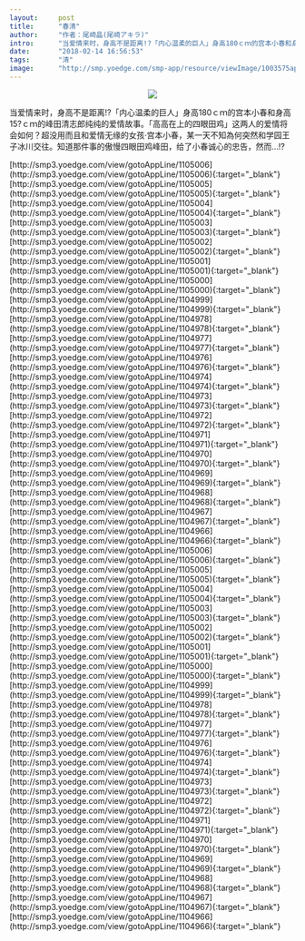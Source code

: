 ```yaml
---
layout:     post
title:      "春清"
author:     "作者：尾崎晶(尾崎アキラ)"
intro:      "当爱情来时，身高不是距离!?「内心温柔的巨人」身高180ｃｍ的宫本小春和身高15?ｃｍ的峰田清志郎纯纯的爱情故事。「高高在上的四眼田鸡」这两人的爱情将会如何？超没用而且和爱情无缘的女孩‧宫本小春，某一天不知為何突然和学园王子冰川交往。知道那件事的傲慢四眼田鸡峰田，给了小春诚心的忠告，然而…!?"
date:       "2018-02-14 16:56:53"
tags:       "清"
image:      "http://smp.yoedge.com/smp-app/resource/viewImage/1003575appline.png"
---
```

<div style="text-align: center">
<p><img src="http://smp.yoedge.com/smp-app/resource/viewImage/1003575appline.png"/></p>
</div>
<p class="post-meta">
<span>当爱情来时，身高不是距离!?「内心温柔的巨人」身高180ｃｍ的宫本小春和身高15?ｃｍ的峰田清志郎纯纯的爱情故事。「高高在上的四眼田鸡」这两人的爱情将会如何？超没用而且和爱情无缘的女孩‧宫本小春，某一天不知為何突然和学园王子冰川交往。知道那件事的傲慢四眼田鸡峰田，给了小春诚心的忠告，然而…!?</span>
</p>
[http://smp3.yoedge.com/view/gotoAppLine/1105006](http://smp3.yoedge.com/view/gotoAppLine/1105006){:target="_blank"}
[http://smp3.yoedge.com/view/gotoAppLine/1105005](http://smp3.yoedge.com/view/gotoAppLine/1105005){:target="_blank"}
[http://smp3.yoedge.com/view/gotoAppLine/1105004](http://smp3.yoedge.com/view/gotoAppLine/1105004){:target="_blank"}
[http://smp3.yoedge.com/view/gotoAppLine/1105003](http://smp3.yoedge.com/view/gotoAppLine/1105003){:target="_blank"}
[http://smp3.yoedge.com/view/gotoAppLine/1105002](http://smp3.yoedge.com/view/gotoAppLine/1105002){:target="_blank"}
[http://smp3.yoedge.com/view/gotoAppLine/1105001](http://smp3.yoedge.com/view/gotoAppLine/1105001){:target="_blank"}
[http://smp3.yoedge.com/view/gotoAppLine/1105000](http://smp3.yoedge.com/view/gotoAppLine/1105000){:target="_blank"}
[http://smp3.yoedge.com/view/gotoAppLine/1104999](http://smp3.yoedge.com/view/gotoAppLine/1104999){:target="_blank"}
[http://smp3.yoedge.com/view/gotoAppLine/1104978](http://smp3.yoedge.com/view/gotoAppLine/1104978){:target="_blank"}
[http://smp3.yoedge.com/view/gotoAppLine/1104977](http://smp3.yoedge.com/view/gotoAppLine/1104977){:target="_blank"}
[http://smp3.yoedge.com/view/gotoAppLine/1104976](http://smp3.yoedge.com/view/gotoAppLine/1104976){:target="_blank"}
[http://smp3.yoedge.com/view/gotoAppLine/1104974](http://smp3.yoedge.com/view/gotoAppLine/1104974){:target="_blank"}
[http://smp3.yoedge.com/view/gotoAppLine/1104973](http://smp3.yoedge.com/view/gotoAppLine/1104973){:target="_blank"}
[http://smp3.yoedge.com/view/gotoAppLine/1104972](http://smp3.yoedge.com/view/gotoAppLine/1104972){:target="_blank"}
[http://smp3.yoedge.com/view/gotoAppLine/1104971](http://smp3.yoedge.com/view/gotoAppLine/1104971){:target="_blank"}
[http://smp3.yoedge.com/view/gotoAppLine/1104970](http://smp3.yoedge.com/view/gotoAppLine/1104970){:target="_blank"}
[http://smp3.yoedge.com/view/gotoAppLine/1104969](http://smp3.yoedge.com/view/gotoAppLine/1104969){:target="_blank"}
[http://smp3.yoedge.com/view/gotoAppLine/1104968](http://smp3.yoedge.com/view/gotoAppLine/1104968){:target="_blank"}
[http://smp3.yoedge.com/view/gotoAppLine/1104967](http://smp3.yoedge.com/view/gotoAppLine/1104967){:target="_blank"}
[http://smp3.yoedge.com/view/gotoAppLine/1104966](http://smp3.yoedge.com/view/gotoAppLine/1104966){:target="_blank"}
[http://smp3.yoedge.com/view/gotoAppLine/1105006](http://smp3.yoedge.com/view/gotoAppLine/1105006){:target="_blank"}
[http://smp3.yoedge.com/view/gotoAppLine/1105005](http://smp3.yoedge.com/view/gotoAppLine/1105005){:target="_blank"}
[http://smp3.yoedge.com/view/gotoAppLine/1105004](http://smp3.yoedge.com/view/gotoAppLine/1105004){:target="_blank"}
[http://smp3.yoedge.com/view/gotoAppLine/1105003](http://smp3.yoedge.com/view/gotoAppLine/1105003){:target="_blank"}
[http://smp3.yoedge.com/view/gotoAppLine/1105002](http://smp3.yoedge.com/view/gotoAppLine/1105002){:target="_blank"}
[http://smp3.yoedge.com/view/gotoAppLine/1105001](http://smp3.yoedge.com/view/gotoAppLine/1105001){:target="_blank"}
[http://smp3.yoedge.com/view/gotoAppLine/1105000](http://smp3.yoedge.com/view/gotoAppLine/1105000){:target="_blank"}
[http://smp3.yoedge.com/view/gotoAppLine/1104999](http://smp3.yoedge.com/view/gotoAppLine/1104999){:target="_blank"}
[http://smp3.yoedge.com/view/gotoAppLine/1104978](http://smp3.yoedge.com/view/gotoAppLine/1104978){:target="_blank"}
[http://smp3.yoedge.com/view/gotoAppLine/1104977](http://smp3.yoedge.com/view/gotoAppLine/1104977){:target="_blank"}
[http://smp3.yoedge.com/view/gotoAppLine/1104976](http://smp3.yoedge.com/view/gotoAppLine/1104976){:target="_blank"}
[http://smp3.yoedge.com/view/gotoAppLine/1104974](http://smp3.yoedge.com/view/gotoAppLine/1104974){:target="_blank"}
[http://smp3.yoedge.com/view/gotoAppLine/1104973](http://smp3.yoedge.com/view/gotoAppLine/1104973){:target="_blank"}
[http://smp3.yoedge.com/view/gotoAppLine/1104972](http://smp3.yoedge.com/view/gotoAppLine/1104972){:target="_blank"}
[http://smp3.yoedge.com/view/gotoAppLine/1104971](http://smp3.yoedge.com/view/gotoAppLine/1104971){:target="_blank"}
[http://smp3.yoedge.com/view/gotoAppLine/1104970](http://smp3.yoedge.com/view/gotoAppLine/1104970){:target="_blank"}
[http://smp3.yoedge.com/view/gotoAppLine/1104969](http://smp3.yoedge.com/view/gotoAppLine/1104969){:target="_blank"}
[http://smp3.yoedge.com/view/gotoAppLine/1104968](http://smp3.yoedge.com/view/gotoAppLine/1104968){:target="_blank"}
[http://smp3.yoedge.com/view/gotoAppLine/1104967](http://smp3.yoedge.com/view/gotoAppLine/1104967){:target="_blank"}
[http://smp3.yoedge.com/view/gotoAppLine/1104966](http://smp3.yoedge.com/view/gotoAppLine/1104966){:target="_blank"}


